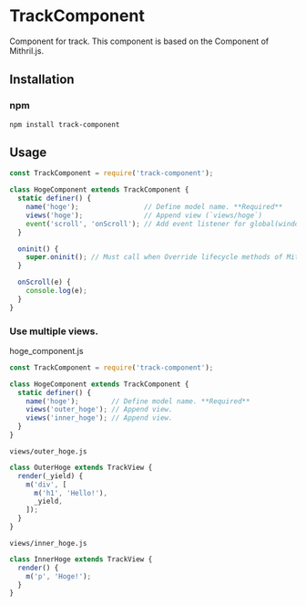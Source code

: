 # TrackComponent
Component for track.
This component is based on the Component of Mithril.js.

## Installation

### npm

```shell
npm install track-component
```

## Usage

```javascript
const TrackComponent = require('track-component');

class HogeComponent extends TrackComponent {
  static definer() {
    name('hoge');                // Define model name. **Required**
    views('hoge');               // Append view (`views/hoge`)
    event('scroll', 'onScroll'); // Add event listener for global(window).
  }

  oninit() {
    super.oninit(); // Must call when Override lifecycle methods of Mithril.
  }

  onScroll(e) {
    console.log(e);
  }
}
```

### Use multiple views.

hoge_component.js

```javascript
const TrackComponent = require('track-component');

class HogeComponent extends TrackComponent {
  static definer() {
    name('hoge');        // Define model name. **Required**
    views('outer_hoge'); // Append view.
    views('inner_hoge'); // Append view.
  }
}
```

`views/outer_hoge.js`

```javascript
class OuterHoge extends TrackView {
  render(_yield) {
    m('div', [
      m('h1', 'Hello!'),
      _yield,
    ]);
  }
}
```

`views/inner_hoge.js`

```javascript
class InnerHoge extends TrackView {
  render() {
    m('p', 'Hoge!');
  }
}
```
